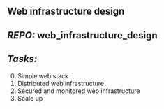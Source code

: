 **Web infrastructure design**
-------------------------------------
*REPO:* **web_infrastructure_design**
-------------------------------------
*Tasks:*
-------------------------------------
0. Simple web stack
1. Distributed web infrastructure
2. Secured and monitored web infrastructure
3. Scale up

